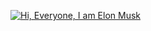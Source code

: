 [![Hi, Everyone, I am Elon Musk](https://github-readme-stats.vercel.app/api?username=YouTing-198)](https://github.com/anuraghazra/github-readme-stats)
